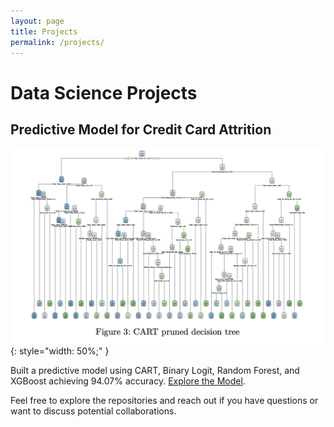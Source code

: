 ```yaml
---
layout: page
title: Projects
permalink: /projects/
---
```


# Data Science Projects

## Predictive Model for Credit Card Attrition


![Model Output](images/Decision_tree.png){: style="width: 50%;" }

Built a predictive model using CART, Binary Logit, Random Forest, and XGBoost achieving 94.07% accuracy. [Explore the Model](https://github.com/Oluvick/Oluvick.github.io/tree/statistical_modeling).

Feel free to explore the repositories and reach out if you have questions or want to discuss potential collaborations.


